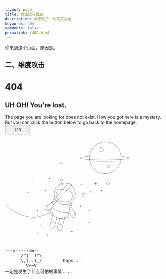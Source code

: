 ```yaml
---
layout: page
title: 页面没有找到
description: 你来到了一片荒芜之地
keywords: 404
comments: false
permalink: /404.html
---
```


你来到这个页面，原因是。

## 二、维度攻击

  <style>
    pre {
          background: none;
          border: none;
    }
    button {
      width: 80px;
      height: 30px;
    }
    a {
      text-decoration: none;
    }
  </style>
  <h1>404</h1>
  <h2>UH OH! You're lost.</h2>
  <p> The page you are looking for does not exist.
      How you got here is a mystery. But you can click the button below
      to go back to the homepage.
      <button><a href="https://mrybo.github.io/">123</a></button>
  </p>
  <div>
    <svg viewBox="0 0 900 600">
    <g>
      <defs>
        <clipPath id="GlassClip">
          <path
            d="M380.857,346.164c-1.247,4.651-4.668,8.421-9.196,10.06c-9.332,3.377-26.2,7.817-42.301,3.5
                s-28.485-16.599-34.877-24.192c-3.101-3.684-4.177-8.66-2.93-13.311l7.453-27.798c0.756-2.82,3.181-4.868,6.088-5.13
                c6.755-0.61,20.546-0.608,41.785,5.087s33.181,12.591,38.725,16.498c2.387,1.682,3.461,4.668,2.705,7.488L380.857,346.164z" />
        </clipPath>
        <clipPath id="cordClip">
          <rect width="900" height="600" />
        </clipPath>
      </defs>
      <g id="planet">
        <circle fill="none" stroke="#0E0620" strokeWidth="3" strokeMiterlimit="10" cx="572.859" cy="108.803"
          r="90.788" />
        <circle id="craterBig" fill="none" stroke="#0E0620" strokeWidth="3" strokeMiterlimit="10" cx="548.891"
          cy="62.319" r="13.074" />
        <circle id="craterSmall" fill="none" stroke="#0E0620" strokeWidth="3" strokeMiterlimit="10" cx="591.743"
          cy="158.918" r="7.989" />
        <path id="ring" fill="none" stroke="#0E0620" strokeWidth="3" strokeLinecap="round"
          strokeMiterlimit="10" d="
   M476.562,101.461c-30.404,2.164-49.691,4.221-49.691,8.007c0,6.853,63.166,12.408,141.085,12.408s141.085-5.555,141.085-12.408
   c0-3.378-15.347-4.988-40.243-7.225" />
        <path id="ringShadow" opacity="0.5" fill="none" stroke="#0E0620" strokeWidth="3" strokeLinecap="round"
          strokeMiterlimit="10" d="
   M483.985,127.43c23.462,1.531,52.515,2.436,83.972,2.436c36.069,0,68.978-1.19,93.922-3.149" />
      </g>
      <g id="stars">
        <g id="starsBig">
          <g>
            <line fill="none" stroke="#0E0620" strokeWidth="3" strokeLinecap="round" strokeMiterlimit="10"
              x1="518.07" y1="245.375" x2="518.07" y2="266.581" />
            <line fill="none" stroke="#0E0620" strokeWidth="3" strokeLinecap="round" strokeMiterlimit="10"
              x1="508.129" y1="255.978" x2="528.01" y2="255.978" />
          </g>
          <g>
            <line fill="none" stroke="#0E0620" strokeWidth="3" strokeLinecap="round" strokeMiterlimit="10"
              x1="154.55" y1="231.391" x2="154.55" y2="252.598" />
            <line fill="none" stroke="#0E0620" strokeWidth="3" strokeLinecap="round" strokeMiterlimit="10"
              x1="144.609" y1="241.995" x2="164.49" y2="241.995" />
          </g>
          <g>
            <line fill="none" stroke="#0E0620" strokeWidth="3" strokeLinecap="round" strokeMiterlimit="10"
              x1="320.135" y1="132.746" x2="320.135" y2="153.952" />
            <line fill="none" stroke="#0E0620" strokeWidth="3" strokeLinecap="round" strokeMiterlimit="10"
              x1="310.194" y1="143.349" x2="330.075" y2="143.349" />
          </g>
          <g>
            <line fill="none" stroke="#0E0620" strokeWidth="3" strokeLinecap="round" strokeMiterlimit="10"
              x1="200.67" y1="483.11" x2="200.67" y2="504.316" />
            <line fill="none" stroke="#0E0620" strokeWidth="3" strokeLinecap="round" strokeMiterlimit="10"
              x1="210.611" y1="493.713" x2="190.73" y2="493.713" />
          </g>
        </g>
        <g id="starsSmall">
          <g>
            <line fill="none" stroke="#0E0620" strokeWidth="3" strokeLinecap="round" strokeMiterlimit="10"
              x1="432.173" y1="380.52" x2="432.173" y2="391.83" />
            <line fill="none" stroke="#0E0620" strokeWidth="3" strokeLinecap="round" strokeMiterlimit="10"
              x1="426.871" y1="386.175" x2="437.474" y2="386.175" />
          </g>
          <g>
            <line fill="none" stroke="#0E0620" strokeWidth="3" strokeLinecap="round" strokeMiterlimit="10"
              x1="489.555" y1="299.765" x2="489.555" y2="308.124" />
            <line fill="none" stroke="#0E0620" strokeWidth="3" strokeLinecap="round" strokeMiterlimit="10"
              x1="485.636" y1="303.945" x2="493.473" y2="303.945" />
          </g>
          <g>
            <line fill="none" stroke="#0E0620" strokeWidth="3" strokeLinecap="round" strokeMiterlimit="10"
              x1="231.468" y1="291.009" x2="231.468" y2="299.369" />
            <line fill="none" stroke="#0E0620" strokeWidth="3" strokeLinecap="round" strokeMiterlimit="10"
              x1="227.55" y1="295.189" x2="235.387" y2="295.189" />
          </g>
          <g>
            <line fill="none" stroke="#0E0620" strokeWidth="3" strokeLinecap="round" strokeMiterlimit="10"
              x1="244.032" y1="547.539" x2="244.032" y2="555.898" />
            <line fill="none" stroke="#0E0620" strokeWidth="3" strokeLinecap="round" strokeMiterlimit="10"
              x1="247.95" y1="551.719" x2="240.113" y2="551.719" />
          </g>
          <g>
            <line fill="none" stroke="#0E0620" strokeWidth="3" strokeLinecap="round" strokeMiterlimit="10"
              x1="186.359" y1="406.967" x2="186.359" y2="415.326" />
            <line fill="none" stroke="#0E0620" strokeWidth="3" strokeLinecap="round" strokeMiterlimit="10"
              x1="190.277" y1="411.146" x2="182.44" y2="411.146" />
          </g>
          <g>
            <line fill="none" stroke="#0E0620" strokeWidth="3" strokeLinecap="round" strokeMiterlimit="10"
              x1="480.296" y1="406.967" x2="480.296" y2="415.326" />
            <line fill="none" stroke="#0E0620" strokeWidth="3" strokeLinecap="round" strokeMiterlimit="10"
              x1="484.215" y1="411.146" x2="476.378" y2="411.146" />
          </g>
        </g>
        <g id="circlesBig">
          <circle fill="none" stroke="#0E0620" strokeWidth="3" strokeLinecap="round" strokeMiterlimit="10"
            cx="588.977" cy="255.978" r="7.952" />
          <circle fill="none" stroke="#0E0620" strokeWidth="3" strokeLinecap="round" strokeMiterlimit="10"
            cx="450.066" cy="320.259" r="7.952" /
          <circle fill="none" stroke="#0E0620" strokeWidth="3" strokeLinecap="round" strokeMiterlimit="10"
            cx="168.303" cy="353.753" r="7.952" /
          <circle fill="none" stroke="#0E0620" strokeWidth="3" strokeLinecap="round" strokeMiterlimit="10"
            cx="429.522" cy="201.185" r="7.952" /
          <circle fill="none" stroke="#0E0620" strokeWidth="3" strokeLinecap="round" strokeMiterlimit="10"
            cx="200.67" cy="176.313" r="7.952" /
          <circle fill="none" stroke="#0E0620" strokeWidth="3" strokeLinecap="round" strokeMiterlimit="10"
            cx="133.343" cy="477.014" r="7.952" /
          <circle fill="none" stroke="#0E0620" strokeWidth="3" strokeLinecap="round" strokeMiterlimit="10"
            cx="283.521" cy="568.033" r="7.952" /
          <circle fill="none" stroke="#0E0620" strokeWidth="3" strokeLinecap="round" strokeMiterlimit="10"
            cx="413.618" cy="482.387" r="7.952" />
        </g>
        <g id="circlesSmall">
          <circle fill="#0E0620" cx="549.879" cy="296.402" r="2.651" />
          <circle fill="#0E0620" cx="253.29" cy="229.24" r="2.651" />
          <circle fill="#0E0620" cx="434.824" cy="263.931" r="2.651" />
          <circle fill="#0E0620" cx="183.708" cy="544.176" r="2.651" />
          <circle fill="#0E0620" cx="382.515" cy="530.923" r="2.651" />
          <circle fill="#0E0620" cx="130.693" cy="305.608" r="2.651" />
          <circle fill="#0E0620" cx="480.296" cy="477.014" r="2.651" />
        </g>
      </g>
      <g id="spaceman" clipPath="url(cordClip)">
        <path id="cord" fill="none" stroke="#0E0620" strokeWidth="3" strokeLinecap="round"
          strokeLinejoin="round" strokeMiterlimit="10"
          d="
   M273.813,410.969c0,0-54.527,39.501-115.34,38.218c-2.28-0.048-4.926-0.241-7.841-0.548
   c-68.038-7.178-134.288-43.963-167.33-103.87c-0.908-1.646-1.793-3.3-2.654-4.964c-18.395-35.511-37.259-83.385-32.075-118.817" />
        <path id="backpack" fill="#FFFFFF" stroke="#0E0620" strokeWidth="3" strokeLinecap="round"
          strokeLinejoin="round" strokeMiterlimit="10" d="
   M338.164,454.689l-64.726-17.353c-11.086-2.972-17.664-14.369-14.692-25.455l15.694-58.537
   c3.889-14.504,18.799-23.11,33.303-19.221l52.349,14.035c14.504,3.889,23.11,18.799,19.221,33.303l-15.694,58.537
   C360.647,451.083,349.251,457.661,338.164,454.689z" />
        <g id="antenna">
          <line fill="#FFFFFF" stroke="#0E0620" strokeWidth="3" strokeLinecap="round" strokeLinejoin="round"
            strokeMiterlimit="10" x1="323.396" y1="236.625" x2="295.285" y2="353.753" />
          <circle fill="#FFFFFF" stroke="#0E0620" strokeWidth="3" strokeLinecap="round" strokeLinejoin="round"
            strokeMiterlimit="10" cx="323.666" cy="235.617" r="6.375" />
        </g>
        <g id="armR">
          <path fill="#FFFFFF" stroke="#0E0620" strokeWidth="3" strokeLinecap="round" strokeLinejoin="round"
            strokeMiterlimit="10" d="
    M360.633,363.039c1.352,1.061,4.91,5.056,5.824,6.634l27.874,47.634c3.855,6.649,1.59,15.164-5.059,19.02l0,0
    c-6.649,3.855-15.164,1.59-19.02-5.059l-5.603-9.663" />
          <path fill="#FFFFFF" stroke="#0E0620" strokeWidth="3" strokeLinecap="round" strokeLinejoin="round"
            strokeMiterlimit="10" d="
    M388.762,434.677c5.234-3.039,7.731-8.966,6.678-14.594c2.344,1.343,4.383,3.289,5.837,5.793
    c4.411,7.596,1.829,17.33-5.767,21.741c-7.596,4.411-17.33,1.829-21.741-5.767c-1.754-3.021-2.817-5.818-2.484-9.046
    C375.625,437.355,383.087,437.973,388.762,434.677z" />
        </g>
        <g id="armL">
          <path fill="#FFFFFF" stroke="#0E0620" strokeWidth="3" strokeLinecap="round" strokeLinejoin="round"
            strokeMiterlimit="10" d="
    M301.301,347.66c-1.702,0.242-5.91,1.627-7.492,2.536l-47.965,27.301c-6.664,3.829-8.963,12.335-5.134,18.999h0
    c3.829,6.664,12.335,8.963,18.999,5.134l9.685-5.564" />
          <path fill="#FFFFFF" stroke="#0E0620" strokeWidth="3" strokeLinecap="round" strokeLinejoin="round"
            strokeMiterlimit="10" d="
    M241.978,395.324c-3.012-5.25-2.209-11.631,1.518-15.977c-2.701-0.009-5.44,0.656-7.952,2.096
    c-7.619,4.371-10.253,14.09-5.883,21.71c4.371,7.619,14.09,10.253,21.709,5.883c3.03-1.738,5.35-3.628,6.676-6.59
    C252.013,404.214,245.243,401.017,241.978,395.324z" />
        </g>
        <g id="body">
          <path fill="#FFFFFF" stroke="#0E0620" strokeWidth="3" strokeLinecap="round" strokeLinejoin="round"
            strokeMiterlimit="10" d="
    M353.351,365.387c-7.948,1.263-16.249,0.929-24.48-1.278c-8.232-2.207-15.586-6.07-21.836-11.14
    c-17.004,4.207-31.269,17.289-36.128,35.411l-1.374,5.123c-7.112,26.525,8.617,53.791,35.13,60.899l0,0
    c26.513,7.108,53.771-8.632,60.883-35.158l1.374-5.123C371.778,395.999,365.971,377.536,353.351,365.387z" />
          <path fill="none" stroke="#0E0620" strokeWidth="3" strokeLinecap="round" strokeLinejoin="round"
            strokeMiterlimit="10" d="
    M269.678,394.912L269.678,394.912c26.3,20.643,59.654,29.585,93.106,25.724l2.419-0.114" />
        </g>
        <g id="legs">
          <g id="legR">
            <path fill="#FFFFFF" stroke="#0E0620" strokeWidth="3" strokeLinecap="round" strokeLinejoin="round"
              strokeMiterlimit="10" d="
     M312.957,456.734l-14.315,53.395c-1.896,7.07,2.299,14.338,9.37,16.234l0,0c7.07,1.896,14.338-2.299,16.234-9.37l17.838-66.534
     C333.451,455.886,323.526,457.387,312.957,456.734z" />
            <line fill="none" stroke="#0E0620" strokeWidth="3" strokeLinecap="round" strokeLinejoin="round"
              strokeMiterlimit="10" x1="304.883" y1="486.849" x2="330.487" y2="493.713" />
          </g>
          <g id="legL">
            <path fill="#FFFFFF" stroke="#0E0620" strokeWidth="3" strokeLinecap="round" strokeLinejoin="round"
              strokeMiterlimit="10" d="
     M296.315,452.273L282,505.667c-1.896,7.07-9.164,11.265-16.234,9.37l0,0c-7.07-1.896-11.265-9.164-9.37-16.234l17.838-66.534
     C278.993,441.286,286.836,447.55,296.315,452.273z" />
            <line fill="none" stroke="#0E0620" strokeWidth="3" strokeLinecap="round" strokeLinejoin="round"
              strokeMiterlimit="10" x1="262.638" y1="475.522" x2="288.241" y2="482.387" />
          </g>
        </g>
        <g id="head">
          <ellipse transform="matrix(0.259 -0.9659 0.9659 0.259 -51.5445 563.2371)" fill="#FFFFFF"
            stroke="#0E0620" strokeWidth="3" strokeLinecap="round" strokeLinejoin="round"
            strokeMiterlimit="10" cx="341.295" cy="315.211" rx="61.961" ry="60.305" />
          <path id="headStripe" fill="none" stroke="#0E0620" strokeWidth="3" strokeLinecap="round"
            strokeLinejoin="round" strokeMiterlimit="10" d="
    M330.868,261.338c-7.929,1.72-15.381,5.246-21.799,10.246" />
          <path fill="#FFFFFF" stroke="#0E0620" strokeWidth="3" strokeLinecap="round" strokeLinejoin="round"
            strokeMiterlimit="10" d="
    M380.857,346.164c-1.247,4.651-4.668,8.421-9.196,10.06c-9.332,3.377-26.2,7.817-42.301,3.5s-28.485-16.599-34.877-24.192
    c-3.101-3.684-4.177-8.66-2.93-13.311l7.453-27.798c0.756-2.82,3.181-4.868,6.088-5.13c6.755-0.61,20.546-0.608,41.785,5.087
    s33.181,12.591,38.725,16.498c2.387,1.682,3.461,4.668,2.705,7.488L380.857,346.164z" />
          <g clipPath="url(#GlassClip)">
            <polygon id="glassShine" fill="none" stroke="#0E0620" strokeWidth="3" strokeMiterlimit="10" points="
     278.436,375.599 383.003,264.076 364.393,251.618 264.807,364.928     " />
          </g>
        </g>
      </g>
    </g>
  </svg>
  </div>

  <pre>
---x-----mm--
      /^(  )^\
      \,(..),/        Oops...
        V~~V
一定是发生了什么可怕的事情....
    </pre>
